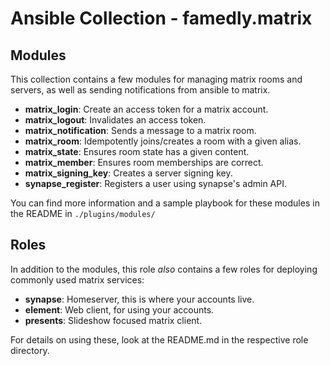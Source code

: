 # Ansible Collection - famedly.matrix

## Modules
This collection contains a few modules for managing matrix rooms and
servers, as well as sending notifications from ansible to matrix.

 - **matrix\_login**: Create an access token for a matrix account.
 - **matrix\_logout**: Invalidates an access token.
 - **matrix\_notification**: Sends a message to a matrix room.
 - **matrix\_room**: Idempotently joins/creates a room with a given
   alias.
 - **matrix\_state**: Ensures room state has a given content.
 - **matrix\_member**: Ensures room memberships are correct.
 - **matrix\_signing\_key**: Creates a server signing key.
 - **synapse\_register**: Registers a user using synapse's admin API.

You can find more information and a sample playbook for these modules in the
README in `./plugins/modules/`

## Roles
In addition to the modules, this role *also* contains a few roles for
deploying commonly used matrix services:

 - **synapse**: Homeserver, this is where your accounts live.
 - **element**: Web client, for using your accounts.
 - **presents**: Slideshow focused matrix client.

For details on using these, look at the README.md in the respective
role directory.
